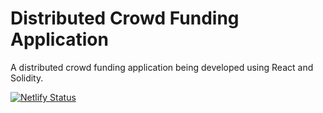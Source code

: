 # Distributed Crowd Funding Application

A distributed crowd funding application being developed using React and Solidity. 

[![Netlify Status](https://api.netlify.com/api/v1/badges/d79f5bf9-485d-46ce-964f-3a706701836d/deploy-status)](https://app.netlify.com/sites/astonishing-tanuki-1b6257/deploys)
